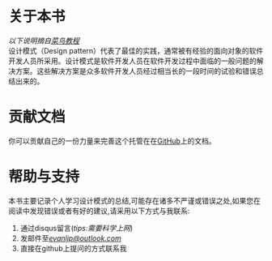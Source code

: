 # 关于本书
*以下说明摘自[菜鸟教程](http://www.runoob.com/design-pattern/design-pattern-tutorial.html)*  
设计模式（Design pattern）代表了最佳的实践，通常被有经验的面向对象的软件开发人员所采用。设计模式是软件开发人员在软件开发过程中面临的一般问题的解决方案。这些解决方案是众多软件开发人员经过相当长的一段时间的试验和错误总结出来的。  
# 贡献文档
你可以贡献自己的一份力量来完善这个托管在在[GitHub](https://github.com/EvanLjp/design-pattern)上的文档。
# 帮助与支持
本书主要记录个人学习设计模式的总结,可能存在诸多不严谨或错误之处,如果您在阅读中发现错误或者有好的建议,请采用以下方式与我联系:
1. 通过disqus留言(*tips:需要科学上网*)
2. 发邮件至*evanljp@outlook.com*  
3. 直接在github上提问的方式联系我



